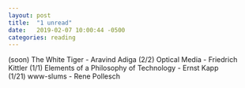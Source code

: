 ```yaml
---
layout: post
title:  "1 unread"
date:   2019-02-07 10:00:44 -0500
categories: reading 
---
```

(soon)	The White Tiger - Aravind Adiga
(2/2)	Optical Media - Friedrich Kittler
(1/1)	Elements of a Philosophy of Technology - Ernst Kapp\
(1/21)	www-slums - Rene Pollesch
